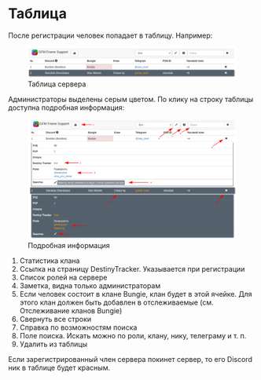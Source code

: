 # Таблица
После регистрации человек попадает в таблицу. Например:

<div class="text-center">
	<figure class="figure">
		<a href="./images/short-table.png" target="_blank">
			<img src="./images/short-table.png" class="figure-img img-fluid rounded" alt="short-table">
		</a>
		<figcaption class="figure-caption text-center">Таблица сервера</figcaption>
	</figure>
</div>

Администраторы выделены серым цветом.
По клику на строку таблицы доступна подробная информация:

<div class="text-center">
	<figure class="figure">
		<a href="./images/table.png" target="_blank">
			<img src="./images/table.png" class="figure-img img-fluid rounded" alt="details-table">
		</a>
		<figcaption class="figure-caption text-center">Подробная информация</figcaption>
	</figure>
</div>

1. Статистика клана
2. Ссылка на страницу DestinyTracker. Указывается при регистрации
3. Список ролей на сервере
4. Заметка, видна только администраторам
5. Если человек состоит в клане Bungie, клан будет в этой ячейке. Для этого клан должен быть добавлен в отслеживаемые (см. Отслеживание кланов Bungie)
6. Свернуть все строки
7. Справка по возможностям поиска
8. Поле поиска. Искать можно по роли, клану, нику, телеграму и т. п.
9. Удалить из таблицы

Если зарегистрированный член сервера покинет сервер, то его Discord ник в таблице будет красным.